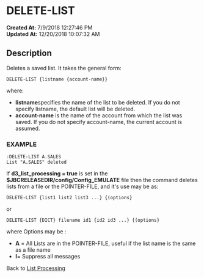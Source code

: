 # DELETE-LIST

**Created At:** 7/9/2018 12:27:46 PM  
**Updated At:** 12/20/2018 10:07:32 AM  


## Description 

Deletes a saved list. It takes the general form:

```
DELETE-LIST {listname {account-name}}
```

where:

- **listname**specifies the name of the list to be deleted. If you do not specify listname, the default list will be deleted.
- **account-name** is the name of the account from which the list was saved. If you do not specify account-name, the current account is assumed.




### EXAMPLE

```
:DELETE-LIST A.SALES 
List "A.SALES" deleted
```



If **d3\_list\_processing = true** is set in the **$JBCRELEASEDIR/config/Config\_EMULATE** file then the command deletes lists from a file or the POINTER-FILE, and it's use may be as:

```
DELETE-LIST {list1 list2 list3 ...} {(options}
```

or

```
DELETE-LIST {DICT} filename id1 {id2 id3 ...} {(options}
```

where Options may be :

- **A** = All Lists are in the POINTER-FILE, useful if the list name is the same as a file name
- **I**= Suppress all messages




Back to [List Processing](325912-list-processing)
